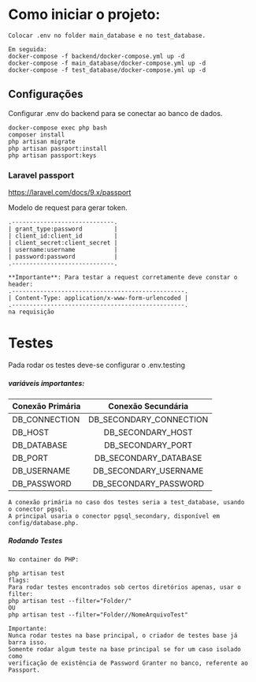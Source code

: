 # Como iniciar o projeto:

```
Colocar .env no folder main_database e no test_database.

Em seguida:
docker-compose -f backend/docker-compose.yml up -d
docker-compose -f main_database/docker-compose.yml up -d
docker-compose -f test_database/docker-compose.yml up -d
```

## Configurações

Configurar .env do backend para se conectar ao banco de dados.
```
docker-compose exec php bash
composer install
php artisan migrate
php artisan passport:install
php artisan passport:keys
```

### Laravel passport
https://laravel.com/docs/9.x/passport

Modelo de request para gerar token.
```
.-----------------------------.
| grant_type:password         |
| client_id:client_id         |
| client_secret:client_secret |
| username:username           |
| password:password           |
.-----------------------------.

**Importante**: Para testar a request corretamente deve constar o header:
.-------------------------------------------------.
| Content-Type: application/x-www-form-urlencoded |
.-------------------------------------------------.
na requisição
```

# Testes

Pada rodar os testes deve-se configurar o .env.testing

##### variáveis importantes:

| Conexão Primária  | Conexão Secundária      |
| ----------------- |:---------------------:  |
| DB_CONNECTION     | DB_SECONDARY_CONNECTION |
| DB_HOST           | DB_SECONDARY_HOST       |
| DB_DATABASE       | DB_SECONDARY_PORT       |
| DB_PORT           | DB_SECONDARY_DATABASE   |
| DB_USERNAME       | DB_SECONDARY_USERNAME   |
| DB_PASSWORD       | DB_SECONDARY_PASSWORD   |

```
A conexão primária no caso dos testes seria a test_database, usando
o conector pgsql.
A principal usaria o conector pgsql_secondary, disponível em
config/database.php.
```

##### Rodando Testes
```
No container do PHP:

php artisan test
flags:
Para rodar testes encontrados sob certos diretórios apenas, usar o filter:
php artisan test --filter="Folder/"
OU
php artisan test --filter="Folder//NomeArquivoTest"

Importante:
Nunca rodar testes na base principal, o criador de testes base já barra isso.
Somente rodar algum teste na base principal se for um caso isolado como
verificação de existência de Password Granter no banco, referente ao
Passport.
```





